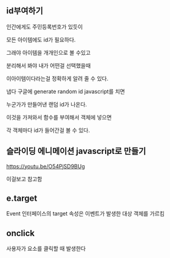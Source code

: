 
## id부여하기

인간에게도 주민등록번호가 있듯이

모든 아이템에도 id가 필요하다.

그래야 아이템을 개개인으로 볼 수있고

분리해서 봐야 내가 어떤걸 선택했을때

이아이템이다라는걸 정확하게 알려 줄 수 있다.


냅다 구글에 generate random id javascript를 치면

누군가가 만들어낸 랜덤 id가 나온다.

이것을 가져와서 함수를 부여해서 객체에 넣으면

각 객체마다 id가 들어간걸 볼 수 있다.

##


## 슬라이딩 에니메이션 javascript로 만들기

https://youtu.be/O54PjSD9BUg

이걸보고 참고함

##

## e.target

Event 인터페이스의 target 속성은 이벤트가 발생한 대상 객체를 가르킴

##

## onclick

사용자가 요소를 클릭할 때 발생한다 

##

